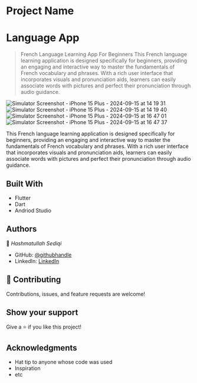 # Project Name
# Language App

> French Language Learning App For Beginners
This French language learning application is designed specifically for beginners, providing an engaging and interactive way to master the fundamentals of French vocabulary and phrases. With a rich user interface that incorporates visuals and pronunciation aids, learners can easily associate words with pictures and perfect their pronunciation through audio guidance.

![Simulator Screenshot - iPhone 15 Plus - 2024-09-15 at 14 19 31](https://github.com/user-attachments/assets/0d191540-c96c-4602-8535-73962bcfd46a)
![Simulator Screenshot - iPhone 15 Plus - 2024-09-15 at 14 19 40](https://github.com/user-attachments/assets/1b33a629-9da8-444e-b70b-d58353f47f11)
![Simulator Screenshot - iPhone 15 Plus - 2024-09-15 at 16 47 01](https://github.com/user-attachments/assets/7fc1e7d8-168a-4a09-9779-0cec24d0ba00)
![Simulator Screenshot - iPhone 15 Plus - 2024-09-15 at 16 47 37](https://github.com/user-attachments/assets/0f27b4b5-b12a-4743-8702-541c35c6e57b)


This French language learning application is designed specifically for beginners, providing an engaging and interactive way to master the fundamentals of French vocabulary and phrases. With a rich user interface that incorporates visuals and pronunciation aids, learners can easily associate words with pictures and perfect their pronunciation through audio guidance.


## Built With

- Flutter
- Dart
- Andriod Studio

## Authors

👤 *Hashmatullah  Sediqi*

- GitHub: [@githubhandle](https://github.com/hashmat111)
- LinkedIn: [LinkedIn](https://www.linkedin.com/in/hashmatsediqi/)

## 🤝 Contributing

Contributions, issues, and feature requests are welcome!

## Show your support

Give a ⭐️ if you like this project!

## Acknowledgments

- Hat tip to anyone whose code was used
- Inspiration
- etc
